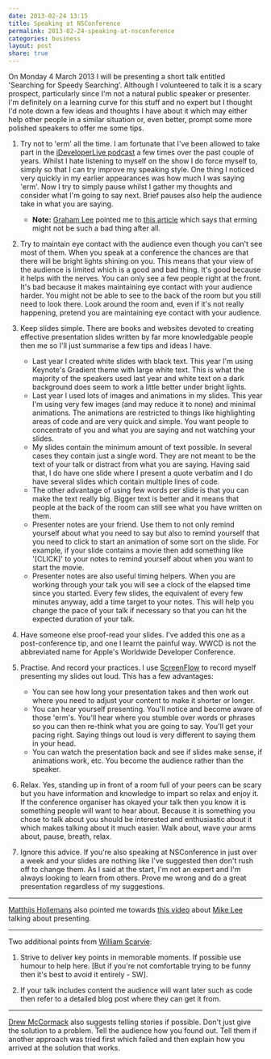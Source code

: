 ```yaml
---
date: 2013-02-24 13:15
title: Speaking at NSConference
permalink: 2013-02-24-speaking-at-nsconference
categories: business
layout: post
share: true
---
```


On Monday 4 March 2013 I will be presenting a short talk entitled 'Searching for Speedy Searching'. Although I volunteered to talk it is a scary prospect, particularly since I'm not a natural public speaker or presenter. I'm definitely on a learning curve for this stuff and no expert but I thought I'd note down a few ideas and thoughts I have about it which may either help other people in a similar situation or, even better, prompt some more polished speakers to offer me some tips.

1. Try not to 'erm' all the time. I am fortunate that I've been allowed to take part in the [iDeveloperLive podcast](http://ideveloper.tv/podcast/ideveloperlive.html) a few times over the past couple of years. Whilst I hate listening to myself on the show I do force myself to, simply so that I can try improve my speaking style. One thing I noticed very quickly in my earlier appearances was how much I was saying 'erm'. Now I try to simply pause whilst I gather my thoughts and consider what I'm going to say next. Brief pauses also help the audience take in what you are saying.

	* **Note:** [Graham Lee](https://twitter.com/secboffin) pointed me to [this article](http://linguistics-research-digest.blogspot.co.uk/2012/01/er-what-about-this.html?m=1) which says that erming might not be such a bad thing after all.

2. Try to maintain eye contact with the audience even though you can't see most of them. When you speak at a conference the chances are that there will be bright lights shining on you. This means that your view of the audience is limited which is a good and bad thing. It's good because it helps with the nerves. You can only see a few people right at the front. It's bad because it makes maintaining eye contact with your audience harder. You might not be able to see to the back of the room but you still need to look there. Look around the room and, even if it's not really happening, pretend you are maintaining eye contact with your audience.

3. Keep slides simple. There are books and websites devoted to creating effective presentation slides written by far more knowledgable people then me so I'll just summarise a few tips and ideas I have.

	* Last year I created white slides with black text. This year I'm using Keynote's Gradient theme with large white text. This is what the majority of the speakers used last year and white text on a dark background does seem to work a little better under bright lights.
	* Last year I used lots of images and animations in my slides. This year I'm using very few images (and may reduce it to none) and minimal animations. The animations are restricted to things like highlighting areas of code and are very quick and simple. You want people to concentrate of you and what you are saying and not watching your slides.
	* My slides contain the minimum amount of text possible. In several cases they contain just a single word. They are not meant to be the text of your talk or distract from what you are saying. Having said that, I do have one slide where I present a quote verbatim and I do have several slides which contain multiple lines of code.
	* The other advantage of using few words per slide is that you can make the text really big. Bigger text is better and it means that people at the back of the room can still see what you have written on them.
	* Presenter notes are your friend. Use them to not only remind yourself about what you need to say but also to remind yourself that you need to click to start an animation of some sort on the slide. For example, if your slide contains a movie then add something like '[CLICK]' to your notes to remind yourself about when you want to start the movie.
	* Presenter notes are also useful timing helpers. When you are working through your talk you will see a clock of the elapsed time since you started. Every few slides, the equivalent of every few minutes anyway, add a time target to your notes. This will help you change the pace of your talk if necessary so that you can hit the expected duration of your talk.

4. Have someone else proof-read your slides. I've added this one as a post-conference tip, and one I learnt the painful way. WWCD is not the abbreviated name for Apple's Worldwide Developer Conference.

5. Practise. And record your practices. I use [ScreenFlow](http://www.telestream.net/screenflow/overview.htm) to record myself presenting my slides out loud. This has a few advantages:

	* You can see how long your presentation takes and then work out where you need to adjust your content to make it shorter or longer.
	* You can hear yourself presenting. You'll notice and become aware of those 'erm's. You'll hear where you stumble over words or phrases so you can then re-think what you are going to say. You'll get your pacing right. Saying things out loud is very different to saying them in your head.
	* You can watch the presentation back and see if slides make sense, if animations work, etc. You become the audience rather than the speaker.

6. Relax. Yes, standing up in front of a room full of your peers can be scary but you have information and knowledge to impart so relax and enjoy it. If the conference organiser has okayed your talk then you know it is something people will want to hear about. Because it is something you chose to talk about you should be interested and enthusiastic about it which makes talking about it much easier. Walk about, wave your arms about, pause, breath, relax.

7. Ignore this advice. If you're also speaking at NSConference in just over a week and your slides are nothing like I've suggested then don't rush off to change them. As I said at the start, I'm not an expert and I'm always looking to learn from others. Prove me wrong and do a great presentation regardless of my suggestions.

---

[Matthijs Hollemans](https://twitter.com/mhollemans) also pointed me towards [this video](http://www.youtube.com/watch?gl=NL&hl=en&client=mv-google&v=6Jidkf7RggU) about [Mike Lee](https://twitter.com/bmf) talking about presenting.

---

Two additional points from [William Scarvie](https://twitter.com/wscarvie):

1. Strive to deliver key points in memorable moments. If possible use humour to help here. [But if you're not comfortable trying to be funny then it's best to avoid it entirely - SW].

2. If your talk includes content the audience will want later such as code then refer to a detailed blog post where they can get it from.

---

[Drew McCormack](http://alpha.app.net/drewmccormack) also suggests telling stories if possible. Don't just give the solution to a problem. Tell the audience how you found out. Tell them if another approach was tried first which failed and then explain how you arrived at the solution that works.
